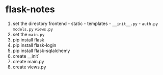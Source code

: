# flask-notes

1. set the directory frontend - static - templates - `__init__.py` - `auth.py` `models.py` `views.py`
2. set the `main.py`
3. pip install flask
4. pip install flask-login
5. pip install flask-sqlalchemy
6. create \_\_init`
7. create main.py
8. create views.py
